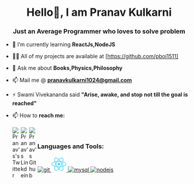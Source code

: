 <h1 align="center">Hello👋, I am  Pranav Kulkarni</h1>
<h3 align="center">Just an Average Programmer who loves to solve problem</h3>

- 🌱 I’m currently learning **ReactJs,NodeJS**

- 👨‍💻 All of my projects are available at [https://github.com/pboi1511]

- 💬 Ask me about **Books,Physics,Philosophy**

- 📫 Mail me @ **pranavkulkarni1024@gmail.com**

- ⚡ Swami Vivekananda said  **"Arise, awake, and stop not till the goal is reached"**
- 📫 How to <b>reach me:</b><br><br>
<t><t><a href="https://twitter.com/Pranav102432"><img align="left" alt="Pranav's's Twitter" width="22px" src="https://cdn.jsdelivr.net/npm/simple-icons@v3/icons/twitter.svg" /></a><a href="https://www.linkedin.com/in/pranavkulkarni15/"><img align="left" alt="Pranav's Linkdein" width="22px" src="https://cdn.jsdelivr.net/npm/simple-icons@v3/icons/linkedin.svg" /></a><a href="https://github.com/pboi1511"><img align="left" alt="Pranav's Github" width="22px" src="https://cdn.jsdelivr.net/npm/simple-icons@v3/icons/github.svg" /></a><br>

<h3 align="left">Languages and Tools:</h3>
<p align="left">
 <a href="https://git-scm.com/" target="_blank"> <img src="https://www.vectorlogo.zone/logos/git-scm/git-scm-icon.svg" alt="git" width="40" height="40"/> </a> <a href="https://reactjs.org/" target="_blank"> <img src="https://raw.githubusercontent.com/devicons/devicon/40cd6bc89a299dc50ac289f8e3b071d0dff49d9c/icons/react/react-original.svg" alt="mysql" width="40" height="40"/> </a><a href="https://www.mysql.com/" target="_blank"> <img src="https://devicons.github.io/devicon/devicon.git/icons/mysql/mysql-original-wordmark.svg" alt="mysql" width="40" height="40"/> </a> <a href="https://nodejs.org" target="_blank"> <img src="https://devicons.github.io/devicon/devicon.git/icons/nodejs/nodejs-original-wordmark.svg" alt="nodejs" width="40" height="40"/> </a> 
